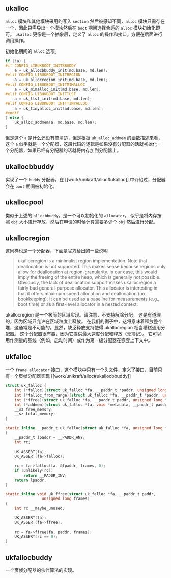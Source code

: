 ## ukalloc
`alloc` 模块和其他模块采用的写入 `section` 然后被感知不同，`alloc` 模块只需存在一个，因此只需导出一个模块然后在 `boot` 期间选择合适的 `alloc` 模块初始化即可。
`ukalloc` 更像是一个抽象层，定义了 `alloc` 的操作和接口。方便在后面进行调用操作。

初始化期间的 `alloc` 选项。
```c
if (!a) {
#if CONFIG_LIBUKBOOT_INITBBUDDY
	a = uk_allocbbuddy_init(md.base, md.len);
#elif CONFIG_LIBUKBOOT_INITREGION
	a = uk_allocregion_init(md.base, md.len);
#elif CONFIG_LIBUKBOOT_INITMIMALLOC
	a = uk_mimalloc_init(md.base, md.len);
#elif CONFIG_LIBUKBOOT_INITTLSF
	a = uk_tlsf_init(md.base, md.len);
#elif CONFIG_LIBUKBOOT_INITTINYALLOC
	a = uk_tinyalloc_init(md.base, md.len);
#endif
} else {
	uk_alloc_addmem(a, md.base, md.len);
}
```
但是这个 `a` 是什么还没有搞清楚，但是根据 `uk_alloc_addmem` 的函数描述来看，这个 `a` 似乎就是一个分配器，这段代码的逻辑是如果没有分配器的话就初始化一个分配器，如果已经有分配器的话就将内存加到分配器上。

## ukallocbbuddy
实现了一个 `buddy` 分配器，在 [[work/unikraft/alloc#ukalloc]] 中介绍过，分配器会在 `boot` 期间被初始化。

## ukallocpool
类似于上述的 `allocbbuddy`，是一个可以初始化的 `allocator`。
似乎是将内存按照 `obj` 大小进行存放，然后在申请的时候计算需要多少个 `obj` 然后进行分配。

## ukallocregion
这同样也是一个分配器，下面是官方给出的一些说明

> ukallocregion is a minimalist region implementation. Note that deallocation is not supported. This makes sense because regions only allow for deallocation at region-granularity. In our case, this would imply the freeing of the entire heap, which is generally not possible. Obviously, the lack of deallocation support makes ukallocregion a fairly bad general-purpose allocator. This allocator is interesting in that it offers maximum speed allocation and deallocation (no bookkeeping). It can be used as a baseline for measurements (e.g., boot time) or as a first-level allocator in a nested context.

ukallocregion 是一个极简的区域实现。请注意，不支持解除分配。 这是有道理的，因为区域只允许在区域粒度上释放。 在我们的例子中，这将意味着释放整个堆，这通常是不可能的。显然，缺乏释放支持使得 ukallocregion 相当糟糕通用分配器。 这个分配器很有趣，因为它提供最大速度分配和释放（无簿记）。 它可以用作测量的基线（例如，启动时间）或作为第一级分配器在嵌套上下文中。

## ukfalloc
一个 `frame allocator` 接口，这个模块中只有一个头文件，定义了接口，目前只有一个页帧分配器实现 [[work/unikraft/alloc#ukallocbbuddy]]
```c
struct uk_falloc {
	int (*falloc)(struct uk_falloc *fa, __paddr_t *paddr, unsigned long frames, unsigned long flags);
	int (*falloc_from_range)(struct uk_falloc *fa, __paddr_t *paddr, unsigned long frames, unsigned long flags, __paddr_t min, __paddr_t max);
	int (*ffree)(struct uk_falloc *fa, __paddr_t paddr, unsigned long frames);
	int (*addmem)(struct uk_falloc *fa, void *metadata, __paddr_t paddr, unsigned long frames, __vaddr_t dm_off);
	__sz free_memory;
	__sz total_memory;
}

static inline __paddr_t uk_falloc(struct uk_falloc *fa, unsigned long frames)
{
    __paddr_t lpaddr = __PADDR_ANY;
    int rc;
  
    UK_ASSERT(fa);
    UK_ASSERT(fa->falloc);
  
    rc = fa->falloc(fa, &lpaddr, frames, 0);
    if (unlikely(rc))
        return __PADDR_INV;  
    return lpaddr;
}

static inline void uk_ffree(struct uk_falloc *fa, __paddr_t paddr,
                unsigned long frames)
{
    int rc __maybe_unused;
  
    UK_ASSERT(fa);
    UK_ASSERT(fa->ffree);
  
    rc = fa->ffree(fa, paddr, frames);
    UK_ASSERT(rc == 0);
}
```

## ukfallocbuddy
一个页帧分配器的伙伴算法的实现。